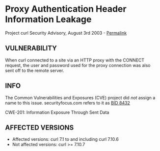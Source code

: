 Proxy Authentication Header Information Leakage
===============================================

Project curl Security Advisory, August 3rd 2003 -
[Permalink](https://curl.haxx.se/docs/CVE-2003-XXXX.html)

VULNERABILITY
-------------

When curl connected to a site via an HTTP proxy with the CONNECT request, the
user and password used for the proxy connection was also sent off to the
remote server.

INFO
----

The Common Vulnerabilities and Exposures (CVE) project did *not* assign a name
to this issue. securityfocus.com refers to it as [BID
8432](http://www.securityfocus.com/bid/8432)

CWE-201: Information Exposure Through Sent Data

AFFECTED VERSIONS
-----------------

- Affected versions: curl 7.1 to and including curl 7.10.6
- Not affected versions: curl >= 7.10.7

